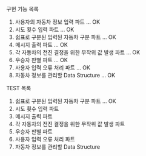구현 기능 목록
1. 사용자의 자동차 정보 입력 파트 ... OK
2. 시도 횟수 입력 파트 ... OK
3. 쉽표로 구분된 입력된 자동차 구분 파트 ... OK
4. 메시지 출력 파트 ... OK
5. 각 자동차의 전진 결정을 위한 무작위 값 발생 파트 ... OK
6. 우승자 판별 파트 ... OK
7. 사용자 입력 오류 처리 파트 ... OK
8. 자동차 정보를 관리할 Data Structure ... OK

TEST 목록
1. 쉽표로 구분된 입력된 자동차 구분 파트 ... OK
2. 시도 횟수 입력 파트
3. 메시지 출력 파트
4. 각 자동차의 전진 결정을 위한 무작위 값 발생 파트
5. 우승자 판별 파트
6. 사용자 입력 오류 처리 파트
7. 자동차 정보를 관리할 Data Structure